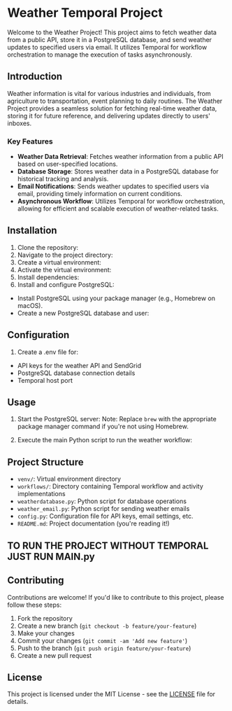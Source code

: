 # Weather Temporal Project

Welcome to the Weather Project! This project aims to fetch weather data from a public API, store it in a PostgreSQL database, and send weather updates to specified users via email. It utilizes Temporal for workflow orchestration to manage the execution of tasks asynchronously.

## Introduction

Weather information is vital for various industries and individuals, from agriculture to transportation, event planning to daily routines. The Weather Project provides a seamless solution for fetching real-time weather data, storing it for future reference, and delivering updates directly to users' inboxes.

### Key Features

- **Weather Data Retrieval**: Fetches weather information from a public API based on user-specified locations.
- **Database Storage**: Stores weather data in a PostgreSQL database for historical tracking and analysis.
- **Email Notifications**: Sends weather updates to specified users via email, providing timely information on current conditions.
- **Asynchronous Workflow**: Utilizes Temporal for workflow orchestration, allowing for efficient and scalable execution of weather-related tasks.

## Installation

1. Clone the repository:
2. Navigate to the project directory:
3. Create a virtual environment:
4. Activate the virtual environment:
5. Install dependencies:
6. Install and configure PostgreSQL:
- Install PostgreSQL using your package manager (e.g., Homebrew on macOS).
- Create a new PostgreSQL database and user:

## Configuration

1. Create a .env file for:
- API keys for the weather API and SendGrid
- PostgreSQL database connection details
- Temporal host port

## Usage

1. Start the PostgreSQL server:
Note: Replace `brew` with the appropriate package manager command if you're not using Homebrew.

2. Execute the main Python script to run the weather workflow:


## Project Structure

- `venv/`: Virtual environment directory
- `workflows/`: Directory containing Temporal workflow and activity implementations
- `weatherdatabase.py`: Python script for database operations
- `weather_email.py`: Python script for sending weather emails
- `config.py`: Configuration file for API keys, email settings, etc.
- `README.md`: Project documentation (you're reading it!)
  
## TO RUN THE PROJECT WITHOUT TEMPORAL JUST RUN MAIN.py

## Contributing

Contributions are welcome! If you'd like to contribute to this project, please follow these steps:
1. Fork the repository
2. Create a new branch (`git checkout -b feature/your-feature`)
3. Make your changes
4. Commit your changes (`git commit -am 'Add new feature'`)
5. Push to the branch (`git push origin feature/your-feature`)
6. Create a new pull request

## License

This project is licensed under the MIT License - see the [LICENSE](LICENSE) file for details.




